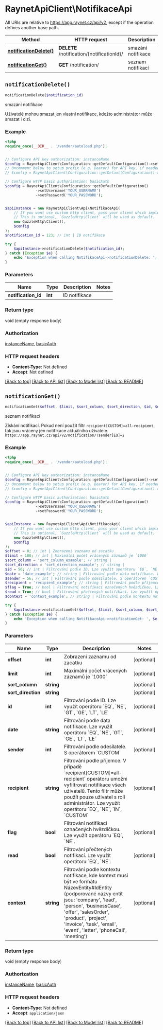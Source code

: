 # RaynetApiClient\NotifikaceApi

All URIs are relative to https://app.raynet.cz/api/v2, except if the operation defines another base path.

| Method | HTTP request | Description |
| ------------- | ------------- | ------------- |
| [**notificationDelete()**](NotifikaceApi.md#notificationDelete) | **DELETE** /notification/{notificationId}/ | smazání notifikace |
| [**notificationGet()**](NotifikaceApi.md#notificationGet) | **GET** /notification/ | seznam notifikací |


## `notificationDelete()`

```php
notificationDelete($notification_id)
```

smazání notifikace

Uživatelé mohou smazat jen vlastní notifikace, kdežto administrátor může smazat i cizí.

### Example

```php
<?php
require_once(__DIR__ . '/vendor/autoload.php');


// Configure API key authorization: instanceName
$config = RaynetApiClient\Configuration::getDefaultConfiguration()->setApiKey('X-Instance-Name', 'YOUR_API_KEY');
// Uncomment below to setup prefix (e.g. Bearer) for API key, if needed
// $config = RaynetApiClient\Configuration::getDefaultConfiguration()->setApiKeyPrefix('X-Instance-Name', 'Bearer');

// Configure HTTP basic authorization: basicAuth
$config = RaynetApiClient\Configuration::getDefaultConfiguration()
              ->setUsername('YOUR_USERNAME')
              ->setPassword('YOUR_PASSWORD');


$apiInstance = new RaynetApiClient\Api\NotifikaceApi(
    // If you want use custom http client, pass your client which implements `GuzzleHttp\ClientInterface`.
    // This is optional, `GuzzleHttp\Client` will be used as default.
    new GuzzleHttp\Client(),
    $config
);
$notification_id = 123; // int | ID notifikace

try {
    $apiInstance->notificationDelete($notification_id);
} catch (Exception $e) {
    echo 'Exception when calling NotifikaceApi->notificationDelete: ', $e->getMessage(), PHP_EOL;
}
```

### Parameters

| Name | Type | Description  | Notes |
| ------------- | ------------- | ------------- | ------------- |
| **notification_id** | **int**| ID notifikace | |

### Return type

void (empty response body)

### Authorization

[instanceName](../../README.md#instanceName), [basicAuth](../../README.md#basicAuth)

### HTTP request headers

- **Content-Type**: Not defined
- **Accept**: Not defined

[[Back to top]](#) [[Back to API list]](../../README.md#endpoints)
[[Back to Model list]](../../README.md#models)
[[Back to README]](../../README.md)

## `notificationGet()`

```php
notificationGet($offset, $limit, $sort_column, $sort_direction, $id, $date, $sender, $recipient, $flag, $read, $context)
```

seznam notifikací

Získání notifikací. Pokud není použit filtr `recipient[CUSTOM]=all-recipient`, tak jsou vráceny jen notifikace aktuálního uživatele.  ``` https://app.raynet.cz/api/v2/notification/?sender[EQ]=2 ```

### Example

```php
<?php
require_once(__DIR__ . '/vendor/autoload.php');


// Configure API key authorization: instanceName
$config = RaynetApiClient\Configuration::getDefaultConfiguration()->setApiKey('X-Instance-Name', 'YOUR_API_KEY');
// Uncomment below to setup prefix (e.g. Bearer) for API key, if needed
// $config = RaynetApiClient\Configuration::getDefaultConfiguration()->setApiKeyPrefix('X-Instance-Name', 'Bearer');

// Configure HTTP basic authorization: basicAuth
$config = RaynetApiClient\Configuration::getDefaultConfiguration()
              ->setUsername('YOUR_USERNAME')
              ->setPassword('YOUR_PASSWORD');


$apiInstance = new RaynetApiClient\Api\NotifikaceApi(
    // If you want use custom http client, pass your client which implements `GuzzleHttp\ClientInterface`.
    // This is optional, `GuzzleHttp\Client` will be used as default.
    new GuzzleHttp\Client(),
    $config
);
$offset = 0; // int | Zobrazeni zaznamu od zacatku
$limit = 100; // int | Maximální počet vrácených záznamů je `1000`
$sort_column = 'sort_column_example'; // string | 
$sort_direction = 'sort_direction_example'; // string | 
$id = 56; // int | Filtrování podle ID. Lze využít operátoru `EQ`, `NE`, `GT`, `GE`, `LT`, `LE`
$date = 'date_example'; // string | Filtrování podle data notifikace. Lze využít operátoru `EQ`, `NE`, `GT`, `GE`, `LT`, `LE`
$sender = 56; // int | Filtrování podle odesílatele. S operátorem `CUSTOM`
$recipient = 'recipient_example'; // string | Filtrování podle příjemce. V případě `recipient[CUSTOM]=all-recipient` operátoru umožní vyfiltrovat notifikace všech uživatelů. Tento filtr může použít pouze uživatel s rolí administrátor. Lze využít operátoru `EQ`, `NE`, `IN`, `CUSTOM`
$flag = True; // bool | Filtrování notifikací označených hvězdičkou. Lze využít operátoru `EQ`, `NE`.
$read = True; // bool | Filtrování přečtených notifikací. Lze využít operátoru `EQ`, `NE`.
$context = 'context_example'; // string | Filtrování podle kontextu notifikace, kde kontext musí být ve formátu NázevEntity#IdEntity (podporované názvy entit jsou: 'company', 'lead', 'person', 'businessCase', 'offer', 'salesOrder', 'product', 'project', 'invoice', 'task', 'email', 'event', 'letter', 'phoneCall', 'meeting')

try {
    $apiInstance->notificationGet($offset, $limit, $sort_column, $sort_direction, $id, $date, $sender, $recipient, $flag, $read, $context);
} catch (Exception $e) {
    echo 'Exception when calling NotifikaceApi->notificationGet: ', $e->getMessage(), PHP_EOL;
}
```

### Parameters

| Name | Type | Description  | Notes |
| ------------- | ------------- | ------------- | ------------- |
| **offset** | **int**| Zobrazeni zaznamu od zacatku | [optional] |
| **limit** | **int**| Maximální počet vrácených záznamů je &#x60;1000&#x60; | [optional] |
| **sort_column** | **string**|  | [optional] |
| **sort_direction** | **string**|  | [optional] |
| **id** | **int**| Filtrování podle ID. Lze využít operátoru &#x60;EQ&#x60;, &#x60;NE&#x60;, &#x60;GT&#x60;, &#x60;GE&#x60;, &#x60;LT&#x60;, &#x60;LE&#x60; | [optional] |
| **date** | **string**| Filtrování podle data notifikace. Lze využít operátoru &#x60;EQ&#x60;, &#x60;NE&#x60;, &#x60;GT&#x60;, &#x60;GE&#x60;, &#x60;LT&#x60;, &#x60;LE&#x60; | [optional] |
| **sender** | **int**| Filtrování podle odesílatele. S operátorem &#x60;CUSTOM&#x60; | [optional] |
| **recipient** | **string**| Filtrování podle příjemce. V případě &#x60;recipient[CUSTOM]&#x3D;all-recipient&#x60; operátoru umožní vyfiltrovat notifikace všech uživatelů. Tento filtr může použít pouze uživatel s rolí administrátor. Lze využít operátoru &#x60;EQ&#x60;, &#x60;NE&#x60;, &#x60;IN&#x60;, &#x60;CUSTOM&#x60; | [optional] |
| **flag** | **bool**| Filtrování notifikací označených hvězdičkou. Lze využít operátoru &#x60;EQ&#x60;, &#x60;NE&#x60;. | [optional] |
| **read** | **bool**| Filtrování přečtených notifikací. Lze využít operátoru &#x60;EQ&#x60;, &#x60;NE&#x60;. | [optional] |
| **context** | **string**| Filtrování podle kontextu notifikace, kde kontext musí být ve formátu NázevEntity#IdEntity (podporované názvy entit jsou: &#39;company&#39;, &#39;lead&#39;, &#39;person&#39;, &#39;businessCase&#39;, &#39;offer&#39;, &#39;salesOrder&#39;, &#39;product&#39;, &#39;project&#39;, &#39;invoice&#39;, &#39;task&#39;, &#39;email&#39;, &#39;event&#39;, &#39;letter&#39;, &#39;phoneCall&#39;, &#39;meeting&#39;) | [optional] |

### Return type

void (empty response body)

### Authorization

[instanceName](../../README.md#instanceName), [basicAuth](../../README.md#basicAuth)

### HTTP request headers

- **Content-Type**: Not defined
- **Accept**: `application/json`

[[Back to top]](#) [[Back to API list]](../../README.md#endpoints)
[[Back to Model list]](../../README.md#models)
[[Back to README]](../../README.md)
